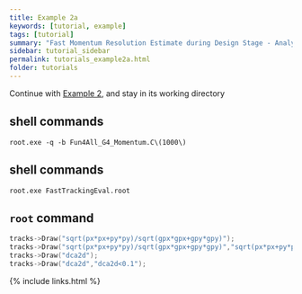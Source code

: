 ```yaml
---
title: Example 2a
keywords: [tutorial, example]
tags: [tutorial]
summary: "Fast Momentum Resolution Estimate during Design Stage - Analysis"
sidebar: tutorial_sidebar
permalink: tutorials_example2a.html
folder: tutorials
---
```


Continue with [Example 2](/tutorials_example2.html), and stay in its working directory

## shell commands

```
root.exe -q -b Fun4All_G4_Momentum.C\(1000\)
```

## shell commands

```
root.exe FastTrackingEval.root
```

## `root` command

```cpp
tracks->Draw("sqrt(px*px+py*py)/sqrt(gpx*gpx+gpy*gpy)");
tracks->Draw("sqrt(px*px+py*py)/sqrt(gpx*gpx+gpy*gpy)","sqrt(px*px+py*py)/sqrt(gpx*gpx+gpy*gpy)>0.8");
tracks->Draw("dca2d");
tracks->Draw("dca2d","dca2d<0.1");
```

{% include links.html %}
